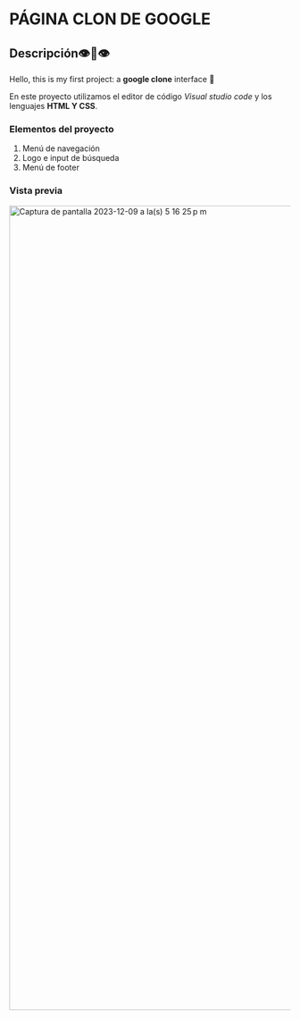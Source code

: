 # PÁGINA CLON DE GOOGLE
## Descripción👁️👄👁️
Hello, this is my first project: a **google clone** interface 🦦

En este proyecto utilizamos el editor de código *Visual studio code* y los lenguajes **HTML Y CSS**.

### Elementos del proyecto
<ol>
  <li>Menú de navegación</li>
   <li>Logo e input de búsqueda</li>
   <li>Menú de footer</li>
</ol>

### Vista previa
<img width="1440" alt="Captura de pantalla 2023-12-09 a la(s) 5 16 25 p m" src="https://github.com/ara220000/google-clone/assets/71572197/4f1cc209-3f4c-482d-a22f-d1709eacf4a5">

